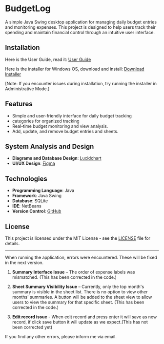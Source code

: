 # BudgetLog 

A simple Java Swing desktop application for managing daily budget entries and monitoring expenses. This project is designed to help users track their spending and maintain financial control through an intuitive user interface.

## Installation
Here is the User Guide, read it: [User Guide](https://drive.google.com/file/d/1KxvN0-_-QrsTzImXhuUVR-XUYjbF_748/view?usp=sharing)

Here is the installer for Windows OS, download and install: [Download Installer](https://github.com/MadeeshaSK/BudgetLog/releases/download/BudgetLog_v1/BudgetLog_v1_installer.zip)

[Note: If you encounter issues during installation, try running the installer in Administrative Mode.]


## Features

- Simple and user-friendly interface for daily budget tracking
- categories for organized tracking
- Real-time budget monitoring and view analysis.
- Add, update, and remove budget entries and sheets.

## System Analysis and Design

- **Diagrams and Database Design**: [Lucidchart](https://lucid.app/lucidchart/cc458c54-7243-4c40-a7b0-c64b9a8110b0/edit?viewport_loc=-1564%2C-668%2C4013%2C1746%2C0_0&invitationId=inv_9594c965-68c2-40cc-85f0-60b22e9d59cc)
- **UI/UX Design**: [Figma](https://www.figma.com/design/0GxIHlAeJqPDUR4fGikoFF/BudgetLog?node-id=1-3&t=GPARyc6HZuRFr1il-1)

## Technologies

- **Programming Language**: Java
- **Framework**: Java Swing
- **Database**: SQLite
- **IDE**: NetBeans
- **Version Control**: [GitHub](https://github.com/MadeeshaSK/BudgetLog.git)

## License

This project is licensed under the MIT License - see the [LICENSE](https://drive.google.com/file/d/1vKyz7fD0ZqcaPzlLoxb0RWljvvTnROhP/view?usp=sharing) file for details.

----------------------------
When running the application, errors were encountered. These will be fixed in the next version.  

1) **Summary Interface Issue** – The order of expense labels was mismatched. (This has been corrected in the code.)  

2) **Sheet Summary Visibility Issue** – Currently, only the top month's summary is visible in the sheet list. There is no option to view other months' summaries. A button will be added to the sheet view to allow users to view the summary for that specific sheet.  (This has been corrected in the code.)
3) **Edit record issue** - When edit record and press enter it will save as new record, if click save button it will update as we expect.(This has not been corrected yet)

If you find any other errors, please inform me via email.




